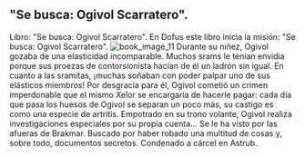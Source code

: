 ## "Se busca: Ogivol Scarratero".
Libro: "Se busca: Ogivol Scarratero".
En Dofus este libro inicia la misión: "Se busca: Ogivol Scarratero".
![book_image_11](https://media.discordapp.net/attachments/1105643336989159555/1105647489375277077/11.jpg)
Durante su niñez, Ogivol gozaba de una elasticidad incomparable. Muchos srams le tenían envidia porque sus proezas de contorsionista hacían de él un ladrón sin igual. En cuanto a las sramitas, ¡muchas soñaban con poder palpar uno de sus elásticos miembros!
Por desgracia para él, Ogivol cometió un crimen imperdonable que el mismo Xelor se encargaría de hacerle pagar: cada día que pasa los huesos de Ogivol se separan un poco más, su castigo es como una especie de artritis.
Empotrado en su trono volante, Ogivol realiza investigaciones especiales por su propia cuenta...
Se le ha visto por las afueras de Brakmar.
Buscado por haber robado una multitud de cosas y, sobre todo, documentos secretos.
Condenado a cárcel en Astrub.